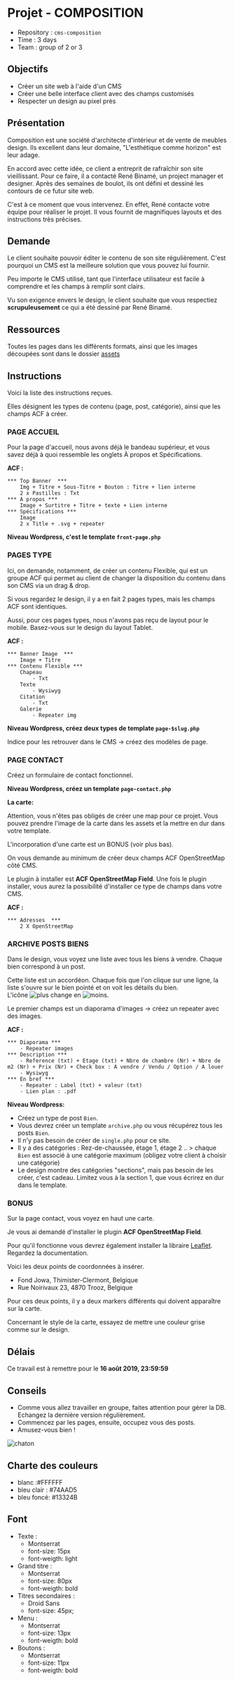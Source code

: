 # Projet - COMPOSITION

- Repository : `cms-composition`
- Time : 3 days
- Team : group of 2 or 3

## Objectifs

- Créer un site web à l'aide d'un CMS
- Créer une belle interface client avec des champs customisés
- Respecter un design au pixel près

## Présentation

Composition est une société d'architecte d'intérieur et de vente de meubles design. Ils excellent dans leur domaine, "L'esthétique comme horizon" est leur adage. 

En accord avec cette idée, ce client a entreprit de rafraîchir son site vieillissant. Pour ce faire, il a contacté René Binamé, un project manager et designer. Après des semaines de boulot, ils ont défini et dessiné les contours de ce futur site web.

C'est à ce moment que vous intervenez. En effet, René contacte votre équipe pour réaliser le projet. Il vous fournit de magnifiques layouts et des instructions très précises.  

## Demande

Le client souhaite pouvoir éditer le contenu de son site régulièrement. C'est pourquoi un CMS est la meilleure solution que vous pouvez lui fournir. 

Peu importe le CMS utilisé, tant que l'interface utilisateur est facile à comprendre et les champs à remplir sont clairs.  

Vu son exigence envers le design, le client souhaite que vous respectiez **scrupuleusement** ce qui a été dessiné par René Binamé.

## Ressources

Toutes les pages dans les différents formats, ainsi que les images découpées sont dans le dossier [assets](./assets/)

## Instructions

Voici la liste des instructions reçues. 

Elles désignent les types de contenu (page, post, catégorie), ainsi que les champs ACF à créer. 

### PAGE ACCUEIL

Pour la page d'accueil, nous avons déjà le bandeau supérieur, et vous savez déjà à quoi ressemble les onglets À propos et Spécifications. 

**ACF :**

	*** Top Banner  ***
		Img + Titre + Sous-Titre + Bouton : Titre + lien interne
		2 x Pastilles : Txt
	*** A propos ***
		Image + Surtitre + Titre + texte + Lien interne
	*** Spécifications ***
		Image 	
		2 x Title + .svg + repeater

**Niveau Wordpress, c'est le template `front-page.php`**

### PAGES TYPE

Ici, on demande, notamment, de créer un contenu Flexible, qui est un groupe ACF qui permet au client de changer la disposition du contenu dans son CMS via un drag & drop. 

Si vous regardez le design, il y a en fait 2 pages types, mais les champs ACF sont identiques.

Aussi, pour ces pages types, nous n'avons pas reçu de layout pour le mobile. Basez-vous sur le design du layout Tablet. 

**ACF :**

	*** Banner Image  ***
		Image + Titre
	*** Contenu Flexible ***
		Chapeau
			- Txt
		Texte
			- Wysiwyg
		Citation
			- Txt
		Galerie
			- Repeater img

**Niveau Wordpress, créez deux types de template `page-$slug.php`**

Indice pour les retrouver dans le CMS -> créez des modèles de page.

### PAGE CONTACT

Créez un formulaire de contact fonctionnel. 

**Niveau Wordpress, créez un template `page-contact.php`**

**La carte:**

Attention, vous n'êtes pas obligés de créer une map pour ce projet. Vous pouvez prendre l'image de la carte dans les assets et la mettre en dur dans votre template. 

L'incorporation d'une carte est un BONUS (voir plus bas).

On vous demande au minimum de créer deux champs ACF OpenStreetMap côté CMS. 

Le plugin à installer est **ACF OpenStreetMap Field**. Une fois le plugin installer, vous aurez la possibilité d'installer ce type de champs dans votre CMS.

**ACF :**

	*** Adresses  ***
		2 X OpenStreetMap


### ARCHIVE POSTS BIENS

Dans le design, vous voyez une liste avec tous les biens à vendre.
Chaque bien correspond à un post.  

Cette liste est un accordéon. Chaque fois que l'on clique sur une ligne, la liste s'ouvre sur le bien pointé et on voit les détails du bien.  
L'icône ![plus](assets/plus.png) change en ![moins](assets/moins.png).

Le premier champs est un diaporama d'images -> créez un repeater avec des images. 

**ACF :**

	
	*** Diaporama ***
		- Repeater images
	*** Description ***
		- Reference (txt) + Etage (txt) + Nbre de chambre (Nr) + Nbre de m2 (Nr) + Prix (Nr) + Check box : A vendre / Vendu / Option / A louer
		- Wysiwyg
	*** En bref ***
		- Repeater : Label (txt) + valeur (txt)
		- Lien plan : .pdf

**Niveau Wordpress:** 
- Créez un type de post `Bien`.
- Vous devrez créer un template `archive.php` ou vous récupérez tous les posts `Bien`. 
- Il n'y pas besoin de créer de `single.php` pour ce site.
- Il y a des catégories : Rez-de-chaussée, étage 1, étage 2 .. > chaque `Bien` est associé à une catégorie maximum (obligez votre client à choisir une catégorie)
- Le design montre des catégories "sections", mais pas besoin de les créer, c'est cadeau. Limitez vous à la section 1, que vous écrirez en dur dans le template. 

### BONUS

Sur la page contact, vous voyez en haut une carte. 

Je vous ai demandé d'installer le plugin **ACF OpenStreetMap Field**.

Pour qu'il fonctionne vous devrez également installer la libraire [Leaflet](https://leafletjs.com/). Regardez la documentation. 

Voici les deux points de coordonnées à insérer.  
- Fond Jowa, Thimister-Clermont, Belgique
- Rue Noirivaux 23, 4870 Trooz, Belgique

Pour ces deux points, il y a deux markers différents qui doivent apparaître sur la carte. 

Concernant le style de la carte, essayez de mettre une couleur grise comme sur le design. 


## Délais

Ce travail est à remettre pour le **16 août 2019, 23:59:59**

## Conseils

- Comme vous allez travailler en groupe, faites attention pour gérer la DB. Echangez la dernière version régulièrement.
- Commencez par les pages, ensuite, occupez vous des posts.
- Amusez-vous bien !

![chaton](chaton.gif) 

## Charte des couleurs

- blanc :#FFFFFF
- bleu clair : #74AAD5
- bleu foncé: #13324B

## Font

- Texte : 
	- Montserrat
	- font-size: 15px
	- font-weigth: light
- Grand titre :
	- Montserrat
	- font-size: 80px
	- font-weigth: bold
- Titres secondaires :
	- Droid Sans
	- font-size: 45px;
- Menu :
	- Montserrat
	- font-size: 13px
	- font-weigth: bold
- Boutons :
	- Montserrat
	- font-size: 11px
	- font-weigth: bold
